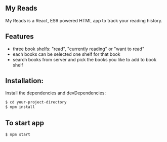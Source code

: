 ## My Reads
My Reads is a React, ES6 powered HTML app to track your reading history.

## Features
  - three book shelfs: "read", "currently reading" or "want to read"
  - each books can be selected one shelf for that book
  - search books from server and pick the books you like to add to book shelf
  
## Installation:
Install the dependencies and devDependencies:

```sh
$ cd your-project-directory
$ npm install
```
## To start app
```sh
$ npm start
```